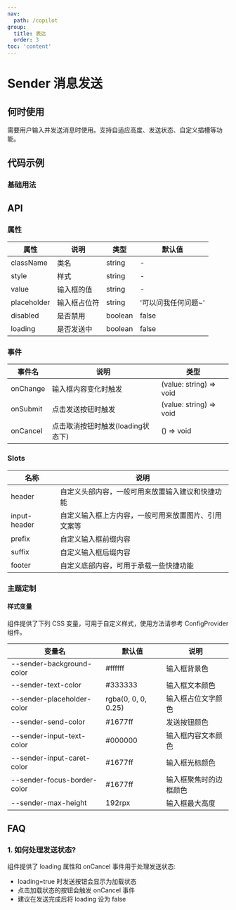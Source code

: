 ```yaml
---
nav:
  path: /copilot
group:
  title: 表达
  order: 3
toc: 'content'
---
```


# Sender 消息发送

## 何时使用

需要用户输入并发送消息时使用。支持自适应高度、发送状态、自定义插槽等功能。

## 代码示例

### 基础用法

<code src='../../copilot-demo/pages/Sender/index'></code>

## API

### 属性

| 属性 | 说明 | 类型 | 默认值 |
| --- | --- | --- | --- |
| className | 类名 | string | - |
| style | 样式 | string | - |
| value | 输入框的值 | string | - |
| placeholder | 输入框占位符 | string | '可以问我任何问题~' |
| disabled | 是否禁用 | boolean | false |
| loading | 是否发送中 | boolean | false |

### 事件

| 事件名 | 说明 | 类型 |
| --- | --- | --- |
| onChange | 输入框内容变化时触发 | (value: string) => void |
| onSubmit | 点击发送按钮时触发 | (value: string) => void |
| onCancel | 点击取消按钮时触发(loading状态下) | () => void |

### Slots

| 名称 | 说明 |
| --- | --- |
| header | 自定义头部内容，一般可用来放置输入建议和快捷功能 |
| input-header | 自定义输入框上方内容，一般可用来放置图片、引用文案等 |
| prefix | 自定义输入框前缀内容 |
| suffix | 自定义输入框后缀内容 |
| footer | 自定义底部内容，可用于承载一些快捷功能 |

### 主题定制

#### 样式变量

组件提供了下列 CSS 变量，可用于自定义样式，使用方法请参考 ConfigProvider 组件。

| 变量名 | 默认值 | 说明 |
| --- | --- | --- |
| --sender-background-color | #ffffff | 输入框背景色 |
| --sender-text-color | #333333 | 输入框文本颜色 |
| --sender-placeholder-color | rgba(0, 0, 0, 0.25) | 输入框占位文字颜色 |
| --sender-send-color | #1677ff | 发送按钮颜色 |
| --sender-input-text-color | #000000 | 输入框内容文本颜色 |
| --sender-input-caret-color | #1677ff | 输入框光标颜色 |
| --sender-focus-border-color | #1677ff | 输入框聚焦时的边框颜色 |
| --sender-max-height | 192rpx | 输入框最大高度 |

## FAQ

### 1. 如何处理发送状态?

组件提供了 loading 属性和 onCancel 事件用于处理发送状态:
- loading=true 时发送按钮会显示为加载状态
- 点击加载状态的按钮会触发 onCancel 事件
- 建议在发送完成后将 loading 设为 false

